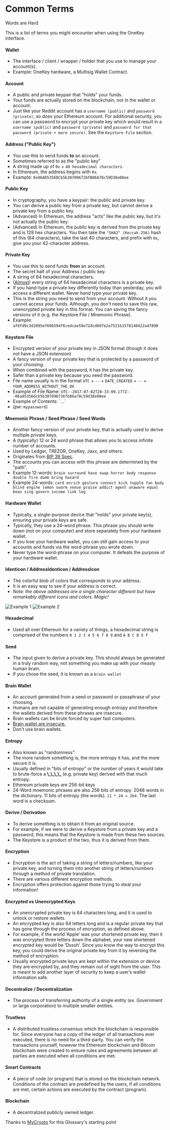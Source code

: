 # Common Terms

Words are Hard

This is a list of terms you might encounter when using the OneKey interface.



#### Wallet <a href="#wallet" id="wallet"></a>

* The interface / client / wrapper / holder that you use to manage your account(s).
* Example: OneKey hardware, a Multisig Wallet Contract.

#### Account <a href="#account" id="account"></a>

* A public and private keypair that "holds" your funds.
* Your funds are actually stored on the blockchain, not in the wallet or account.
* Just like your Reddit account has a `username (public)` and `password (private)`, so does your Ethereum account. For additional security, you can use a password to encrypt your private key which would result in a `username (public)` and `password (private)` and `password for that password (private + more secure)`. See the `Keystore File` section.

#### Address ("Public Key") <a href="#address-public-key" id="address-public-key"></a>

* You use this to send funds **to** an account.
* Sometimes referred to as the "public key"
* A string made up of `0x` + `40 hexadecimal characters`.
* In Ethereum, the address begins with `0x`.
* Example: `0x06A85356DCb5b307096726FB86A78c59D38e08ee`

#### Public Key <a href="#public-key" id="public-key"></a>

* In cryptography, you have a keypair: the public and private key.
* You can derive a public key from a private key, but cannot derive a private key from a public key.
* (Advanced) In Ethereum, the address "acts" like the public key, but it's not actually the public key.
* (Advanced) In Ethereum, the public key is derived from the private key and is 128 hex characters. You then take the `"SHA3" (Keccak-256)` hash of this (64 characters), take the last 40 characters, and prefix with `0x`, give you your 42-character address.

#### Private Key <a href="#private-key" id="private-key"></a>

* You use this to send funds **from** an account.
* The secret half of your Address / public key.
* A string of 64 hexadecimal characters.
* ([Almost](https://crypto.stackexchange.com/questions/30269/are-all-possible-ec-private-keys-valid)) every string of 64 hexadecimal characters is a private key.
* If you hand-type a private key differently today than yesterday, you will access a different wallet. Never hand type your private key.
* This is the string you need to send from your account. Without it you cannot access your funds. Although, you don't need to save this raw, unencrypted private key in this format. You can saving the fancy versions of it (e.g. the Keystore File / Mnemonic Phrase).
* Example: `afdfd9c3d2095ef696594f6cedcae59e72dcd697e2a7521b1578140422a4f890`

#### Keystore File <a href="#keystore-file" id="keystore-file"></a>

* Encrypted version of your private key in JSON format (though it does not have a JSON extension)
* A fancy version of your private key that is protected by a password of your choosing.
* When combined with the password, it has the private key.
* Safer than a private key because you need the password.
* File name usually is in the format `UTC` + `--` + `DATE_CREATED` + `--` + `YOUR_ADDRESS_WITHOUT_THE_OX`
* Example of File Name: `UTC--2017-07-02T20-33-09.177Z--06a85356dcb5b307096726fb86a78c59d38e08ee`
* Example of Contents: \`...\`
* (pw: `mypassword`)

#### Mnemonic Phrase / Seed Phrase / Seed Words <a href="#mnemonic-phrase--seed-phrase--seed-words" id="mnemonic-phrase--seed-phrase--seed-words"></a>

* Another fancy version of your private key, that is actually used to derive multiple private keys.
* A (typically) 12 or 24 word phrase that allows you to access infinite number of accounts.
* Used by Ledger, TREZOR, OneKey, Jaxx, and others.
* Originates from [BIP 39 Spec](https://github.com/bitcoin/bips/blob/master/bip-0039.mediawiki).
* The accounts you can access with this phrase are determined by the "path".
* Example 12-words: `brain surround have swap horror body response double fire dumb bring hazard`
* Example 24-words: `card enrich gesture connect kick topple fan body blind engine lemon swarm venue praise addict agent unaware equal bean sing govern income link leg`

#### Hardware Wallet <a href="#hardware-wallet" id="hardware-wallet"></a>

* Typically, a single-purpose device that "holds" your private key(s), ensuring your private keys are safe.
* Typically, they use a 24-word phrase. This phrase you should write down (not on your computer) and store separately from your hardware wallet.
* If you lose your hardware wallet, you can still gain access to your accounts and funds via the word-phrase you wrote down.
* Never type the word-phrase on your computer. It defeats the purpose of your hardware wallet.

#### Identicon / AddressIdenticon / AddressIcon <a href="#identicon--addressidenticon--addressicon" id="identicon--addressidenticon--addressicon"></a>

* The colorful blob of colors that corresponds to your address.
* It is an easy way to see if your address is correct.
* _Note: the above addresses are a single character different but have remarkably different icons and colors. Magic!_

![Example 1](http://i.imgur.com/lHUrIiZ.jpg) ![Example 2](http://i.imgur.com/FvyLewS.jpg)

#### Hexadecimal <a href="#hexadecimal" id="hexadecimal"></a>

* Used all over Ethereum for a variety of things, a hexadecimal string is comprised of the numbers `0 1 2 3 4 5 6 7 8 9` and `A B C D E F`

#### Seed <a href="#seed" id="seed"></a>

* The input given to derive a private key. This should always be generated in a truly random way, not something you make up with your measly human brain.
* If you chose the seed, it is known as a `brain wallet`

#### Brain Wallet <a href="#brain-wallet" id="brain-wallet"></a>

* An account generated from a seed or password or passphrase of your choosing.
* Humans are not capable of generating enough entropy and therefore the wallets derived from these phrases are insecure.
* Brain wallets can be brute forced by super fast computers.
* [Brain wallet are insecure.](https://www.reddit.com/r/ethereum/comments/45y8m7/brain\_wallets\_are\_now\_generally\_shunned\_by/)
* Don't use brain wallets.

#### Entropy <a href="#entropy" id="entropy"></a>

* Also known as "randomness".
* The more random something is, the more entropy it has, and the more secure it is.
* Usually defined in "bits of entropy" or the number of years it would take to brute-force a **\\\_\\\_\\\_\\\_** (e.g. private key) derived with that much entropy.
* Ethereum private keys are 256-bit keys
* 24-Word mnemonic phrases are also 256 bits of entropy. 2048 words in the dictionary. 11 bits of entropy (the words). `11 * 24 = 264`. The last word is a checksum.

#### Derive / Derivation <a href="#derive--derivation" id="derive--derivation"></a>

* To derive something is to obtain it from an original source.
* For example, if we were to derive a Keystore from a private key and a password, this means that the Keystore is made from these two sources.
* The Keystore is a product of the two, thus it is derived from them.

#### Encryption <a href="#encryption" id="encryption"></a>

* Encryption is the act of taking a string of letters/numbers, like your private key, and turning them into another string of letters/numbers through a method of private translation.
* There are various different encryption methods.
* Encryption offers protection against those trying to steal your information!

#### Encrypted vs Unencrypted Keys <a href="#encrypted-vs-unencrypted-keys" id="encrypted-vs-unencrypted-keys"></a>

* An unencrypted private key is 64 characters long, and it is used to unlock or restore wallets.
* An encrypted key is also 64 letters long and is a regular private key that has gone through the process of encryption, as defined above.
* For example, if the world ‘Apple’ was your shortened private key, then it was encrypted three letters down the alphabet, your new shortened encrypted key would be ‘Dssoh’. Since you know the way to encrypt this key, you could derive the original private key from it by reversing the method of encryption.
* Usually encrypted private keys are kept within the extension or device they are encrypted by, and they remain out of sight from the user. This is meant to add another layer of security to keep a user’s wallet information safe.

#### Decentralize / Decentralization <a href="#decentralize--decentralization" id="decentralize--decentralization"></a>

* The process of transferring authority of a single entity (ex. Government or large corporation) to multiple smaller entities.

#### Trustless <a href="#trustless" id="trustless"></a>

* A distributed trustless consensus which the blockchain is responsible for. Since everyone has a copy of the ledger of all transactions ever executed, there is no need for a third-party. You can verify the transactions yourself, however the Ethereum blockchain and Bitcoin blockchain were created to ensure rules and agreements between all parties are executed when all conditions are met.

#### Smart Contracts <a href="#smart-contracts" id="smart-contracts"></a>

* A piece of code (or program) that is stored on the blockchain network. Conditions of the contract are predefined by the users, if all conditions are met, certain actions are executed by the contract (program).

#### Blockchain <a href="#blockchain" id="blockchain"></a>

* A decentralized publicly owned ledger.

Thanks to [MyCrypto](https://support.mycrypto.com/getting-started/ethereum-glossary.html) for this Glossary's starting point
